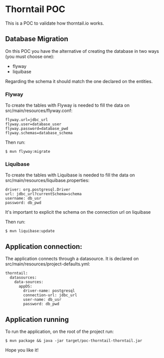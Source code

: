 # Thorntail POC

This is a POC to validate how thorntail.io works.

## Database Migration

On this POC you have the alternative of creating the database 
in two ways (you must choose one):

* flyway
* liquibase

Regarding the schema it should match the one declared on the entities.

### Flyway

To create the tables with Flyway is needed to fill the data on
src/main/resources/flyway.conf:

```
flyway.url=jdbc_url
flyway.user=database_user
flyway.password=database_pwd
flyway.schemas=database_schema
```  

Then run: 

```
$ mvn flyway:migrate
```

### Liquibase

To create the tables with Liquibase is needed to fill the data 
on src/main/resources/liquibase.properties:

```
driver: org.postgresql.Driver
url: jdbc_url?currentSchema=schema
username: db_usr
password: db_pwd
```

It's important to explicit the schema on the connection url 
on liquibase

Then run:

```
$ mvn liquibase:update
```

## Application connection:

The application connects through a datasource. It is declared on
src/main/resources/project-defaults.yml:

```
thorntail:
  datasources:
    data-sources:
      appDS:
        driver-name: postgresql
        connection-url: jdbc_url
        user-name: db_usr
        password: db_pwd
```

## Application running

To run the application, on the root of the project run:

```
$ mvn package && java -jar target/poc-thorntail-thorntail.jar
```

Hope you like it!